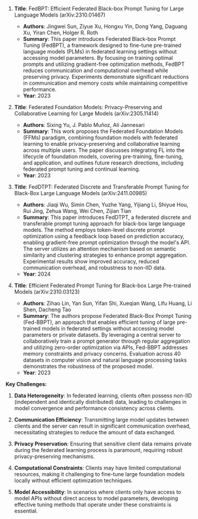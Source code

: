 1. **Title**: FedBPT: Efficient Federated Black-box Prompt Tuning for Large Language Models (arXiv:2310.01467)
   - **Authors**: Jingwei Sun, Ziyue Xu, Hongxu Yin, Dong Yang, Daguang Xu, Yiran Chen, Holger R. Roth
   - **Summary**: This paper introduces Federated Black-box Prompt Tuning (FedBPT), a framework designed to fine-tune pre-trained language models (PLMs) in federated learning settings without accessing model parameters. By focusing on training optimal prompts and utilizing gradient-free optimization methods, FedBPT reduces communication and computational overhead while preserving privacy. Experiments demonstrate significant reductions in communication and memory costs while maintaining competitive performance.
   - **Year**: 2023

2. **Title**: Federated Foundation Models: Privacy-Preserving and Collaborative Learning for Large Models (arXiv:2305.11414)
   - **Authors**: Sixing Yu, J. Pablo Muñoz, Ali Jannesari
   - **Summary**: This work proposes the Federated Foundation Models (FFMs) paradigm, combining foundation models with federated learning to enable privacy-preserving and collaborative learning across multiple users. The paper discusses integrating FL into the lifecycle of foundation models, covering pre-training, fine-tuning, and application, and outlines future research directions, including federated prompt tuning and continual learning.
   - **Year**: 2023

3. **Title**: FedDTPT: Federated Discrete and Transferable Prompt Tuning for Black-Box Large Language Models (arXiv:2411.00985)
   - **Authors**: Jiaqi Wu, Simin Chen, Yuzhe Yang, Yijiang Li, Shiyue Hou, Rui Jing, Zehua Wang, Wei Chen, Zijian Tian
   - **Summary**: This paper introduces FedDTPT, a federated discrete and transferable prompt tuning approach for black-box large language models. The method employs token-level discrete prompt optimization using a feedback loop based on prediction accuracy, enabling gradient-free prompt optimization through the model's API. The server utilizes an attention mechanism based on semantic similarity and clustering strategies to enhance prompt aggregation. Experimental results show improved accuracy, reduced communication overhead, and robustness to non-IID data.
   - **Year**: 2024

4. **Title**: Efficient Federated Prompt Tuning for Black-box Large Pre-trained Models (arXiv:2310.03123)
   - **Authors**: Zihao Lin, Yan Sun, Yifan Shi, Xueqian Wang, Lifu Huang, Li Shen, Dacheng Tao
   - **Summary**: The authors propose Federated Black-Box Prompt Tuning (Fed-BBPT), an approach that enables efficient tuning of large pre-trained models in federated settings without accessing model parameters or private datasets. By leveraging a central server to collaboratively train a prompt generator through regular aggregation and utilizing zero-order optimization via APIs, Fed-BBPT addresses memory constraints and privacy concerns. Evaluation across 40 datasets in computer vision and natural language processing tasks demonstrates the robustness of the proposed model.
   - **Year**: 2023

**Key Challenges:**

1. **Data Heterogeneity**: In federated learning, clients often possess non-IID (independent and identically distributed) data, leading to challenges in model convergence and performance consistency across clients.

2. **Communication Efficiency**: Transmitting large model updates between clients and the server can result in significant communication overhead, necessitating strategies to reduce the amount of data exchanged.

3. **Privacy Preservation**: Ensuring that sensitive client data remains private during the federated learning process is paramount, requiring robust privacy-preserving mechanisms.

4. **Computational Constraints**: Clients may have limited computational resources, making it challenging to fine-tune large foundation models locally without efficient optimization techniques.

5. **Model Accessibility**: In scenarios where clients only have access to model APIs without direct access to model parameters, developing effective tuning methods that operate under these constraints is essential. 